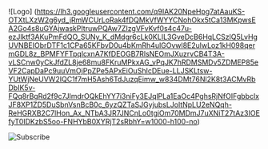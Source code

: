 ![Logo]
(https://lh3.googleusercontent.com/q9IAK20NpeHpg7atAauKS-OTXtLXzW2g6yd_jRmWCUrLoRak4fDQMkVfWYYCNohOkx5tCa13MKpwsEA2Go4s8uGYAjwaskPItruwPQAw7ZIzgVFvKvf0s4c47u-ezJlktf3AKuPmFdQO_SUNy_K_dMdgr6cLk0KLIL3GveDcB6HqLCSzlQ5LvHgUVNBEIObrDTF1c1CPa65KFbvD0u4bKmRh4ulGOvwl8E2ulwLoz1kH098qermGDL8z_BPMFYFTpqlcxnA7KfDEOGB7RlsNEOmJXuzrvCB4T3A-vLSCnw0yCkJfdZL8je68mu8FKruMPkxAG_vPqJK7hRDMSMDv5ZDMEP85eVF2CapDaPc9uuVmOjPpZPe5APxEiOuShIcDEue-LLJSKLtsw-YUtWjNeUVW2IQC1f7mH5Ash6TdJuzqEimw_w834DMt76Nl2K8t3ACMvRbDbIK5v-FQq8rBgRd2f9c7JlmdrOQkEhYY7i3niFy3EJqlPLa1EaOc4PghsRjNfOIFgbbclxJF8XP1ZD5DuSbnVsnBcB0c_6yzQZTaSJGyjubsLJoltNpLU2eNQqh-ReHGRXB2C7lHon_Ax_NTbA3JR7JNCnLo0tgiOm70MDmJ7uXNiT27tAz3IOEfyT0IDKzbS5oo-FNHYbB0XYRjT2sRbhY=w1000-h100-no)

![Subscribe](https://lh3.googleusercontent.com/6c0HzJw9haXxSCccw236uuOLbEUkiQjksYFu9v6lnPVvj88YUArygumNOxo7TNsm517zTzR78m6ocF1P6tvcApsC8x0-HYB4A4v67opKGMThktgP-X2qE82psj79_dvs21hB30MUwHuttw_wjMAd_E-7pTf6nJVobhSZLcV_zMvHPRrT4BFBVFi2l85z51YftGlyCj4wLhjcsLzwLWhWKQuJayT3ECh8cGEFkkUiKPHQ5ZFUjZ5uBGDjpv_7XXPeEIU1S6b0bXXOG4eiS2DlsR3IX7oQ4tSJz7YQFJL61fZMwe9a6gV1AHWNTBgcE5s31nYDjnxGnRxDQeOrZNt_bY4G_1Kx1pVwsmZuw0rwM0uQof8onCpp4f-Gn123ncQ_tKZOl03d5dR-JJQERoaW6oPyPYKbNbkynbFHTOMuGqLkOEhOPnpuMBjUpNDza38tgdjnhI5q8uWxZQcX-e_BChDRNPQ9iCTDGI8fbRDRrkxgVkr_B-mUyqpHGsHw0RV8F-SDir-eeDcIMf1qvytGUuqUB-umHbH_Ez-_2k4RP7OKps-MCSKYa6cgHYyuFw1N_5nk-jCFnnIjJF-IIJUpimNF9j70-HFm-mtHXIsBZDfVRoHBcP4XAgCuZUWydwI8tMJLMuEqk-FLh5YiMMxfhPzkHpejQ4Y=w500-h100-no)
